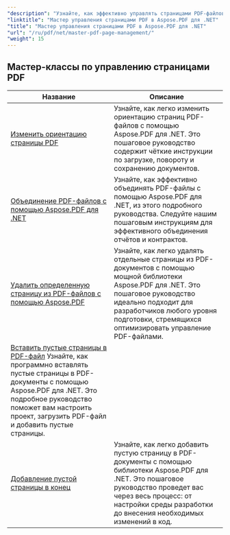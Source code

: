 ```yaml
---
"description": "Узнайте, как эффективно управлять страницами PDF-файлов с помощью Aspose.PDF для .NET. Это подробное руководство охватывает программное добавление, удаление, переупорядочивание и извлечение страниц для оптимизации рабочих процессов с PDF-файлами. Начните оптимизировать управление документами."
"linktitle": "Мастер управления страницами PDF в Aspose.PDF для .NET"
"title": "Мастер управления страницами PDF в Aspose.PDF для .NET"
"url": "/ru/pdf/net/master-pdf-page-management/"
"weight": 15
---
```


## Мастер-классы по управлению страницами PDF
| Название | Описание |
| --- | --- | 
| [Изменить ориентацию страницы PDF](./change-pdf-page-orientation/) | Узнайте, как легко изменить ориентацию страниц PDF-файлов с помощью Aspose.PDF для .NET. Это пошаговое руководство содержит чёткие инструкции по загрузке, повороту и сохранению документов. |  
| [Объединение PDF-файлов с помощью Aspose.PDF для .NET](./concatenating-pdf-files/) | Узнайте, как эффективно объединять PDF-файлы с помощью Aspose.PDF для .NET, из этого подробного руководства. Следуйте нашим пошаговым инструкциям для эффективного объединения отчётов и контрактов. |  
| [Удалить определенную страницу из PDF-файлов с помощью Aspose.PDF](./delete-particular-page-from-pdf-files/) | Узнайте, как легко удалять отдельные страницы из PDF-документов с помощью мощной библиотеки Aspose.PDF для .NET. Это пошаговое руководство идеально подходит для разработчиков любого уровня подготовки, стремящихся оптимизировать управление PDF-файлами. |    
| [Вставить пустые страницы в PDF-файл](./insert-empty-pages/) Узнайте, как программно вставлять пустые страницы в PDF-документы с помощью Aspose.PDF для .NET. Это подробное руководство поможет вам настроить проект, загрузить PDF-файл и добавить пустые страницы. |  
| [Добавление пустой страницы в конец](./adding-an-empty-page-at-end/) | Узнайте, как легко добавить пустую страницу в PDF-документы с помощью библиотеки Aspose.PDF для .NET. Это пошаговое руководство проведет вас через весь процесс: от настройки среды разработки до внесения необходимых изменений в код. |